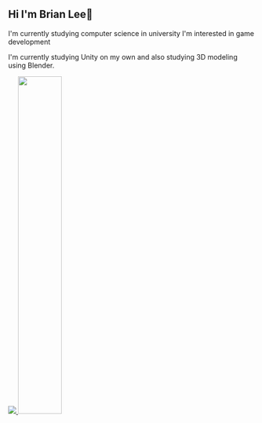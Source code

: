 ## Hi I'm Brian Lee👋


I'm currently studying computer science in university
I'm interested in game development

I'm currently studying Unity on my own and also studying 3D modeling using Blender.

<a href="s">
  <img src="https://github-readme-stats.vercel.app/api/top-langs/?username=fqntom2625&exclude_repo=fqntom2625.github.io&layout=compact&theme=tokyonight" />
</a>
<a href="s">
  <img src="https://github-readme-stats.vercel.app/api?username=fqntom2625&theme=tokyonight&show_icons=true" width="42%" />
</a>
<!--
**fqntom2625/fqntom2625** is a ✨ _special_ ✨ repository because its `README.md` (this file) appears on your GitHub profile.

Here are some ideas to get you started:

- 🔭 I’m currently working on ...
- 🌱 I’m currently learning ...
- 👯 I’m looking to collaborate on ...
- 🤔 I’m looking for help with ...
- 💬 Ask me about ...
- 📫 How to reach me: ...
- 😄 Pronouns: ...
- ⚡ Fun fact: ...
-->
